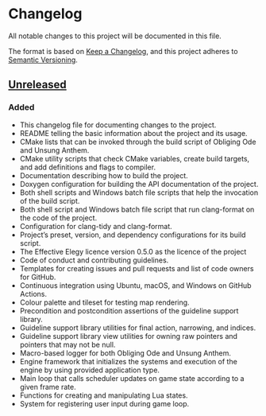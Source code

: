 # Changelog

All notable changes to this project will be documented in this file.

The format is based on [Keep a Changelog](https://keepachangelog.com), and this project adheres to [Semantic Versioning](https://semver.org).

## [Unreleased]

### Added

- This changelog file for documenting changes to the project.
- README telling the basic information about the project and its usage.
- CMake lists that can be invoked through the build script of Obliging Ode and Unsung Anthem.
- CMake utility scripts that check CMake variables, create build targets, and add definitions and flags to compiler.
- Documentation describing how to build the project.
- Doxygen configuration for building the API documentation of the project.
- Both shell scripts and Windows batch file scripts that help the invocation of the build script.
- Both shell script and Windows batch file script that run clang-format on the code of the project.
- Configuration for clang-tidy and clang-format.
- Project’s preset, version, and dependency configurations for its build script.
- The Effective Elegy licence version 0.5.0 as the licence of the project
- Code of conduct and contributing guidelines.
- Templates for creating issues and pull requests and list of code owners for GitHub.
- Continuous integration using Ubuntu, macOS, and Windows on GitHub Actions.
- Colour palette and tileset for testing map rendering.
- Precondition and postcondition assertions of the guideline support library.
- Guideline support library utilities for final action, narrowing, and indices.
- Guideline support library view utilities for owning raw pointers and pointers that may not be null.
- Macro-based logger for both Obliging Ode and Unsung Anthem.
- Engine framework that initializes the systems and execution of the engine by using provided application type.
- Main loop that calls scheduler updates on game state according to a given frame rate.
- Functions for creating and manipulating Lua states.
- System for registering user input during game loop.

[unreleased]: https://github.com/anttikivi/unsung-anthem/compare/master...HEAD
